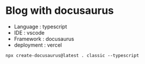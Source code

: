 # Blog with docusaurus

- Language : typescript
- IDE : vscode
- Framework : docusaurus
- deployment : vercel

`npx create-docusaurus@latest . classic --typescript`
